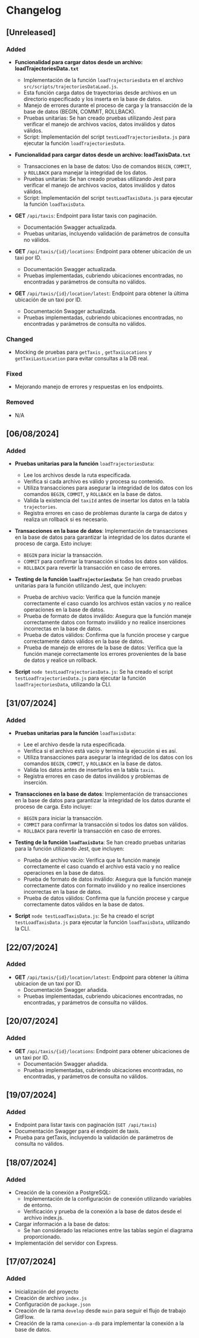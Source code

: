 # Changelog

## [Unreleased]

### Added

- **Funcionalidad para cargar datos desde un archivo: loadTrajectoriesData`.txt`**

  - Implementación de la función `loadTrajectoriesData` en el archivo `src/scripts/trajectoriesDataLoad.js`.
  - Esta función carga datos de trayectorias desde archivos en un directorio especificado y los inserta en la base de datos.
  - Manejo de errores durante el proceso de carga y la transacción de la base de datos (BEGIN, COMMIT, ROLLBACK).
  - Pruebas unitarias: Se han creado pruebas utilizando Jest para verificar el manejo de archivos vacíos, datos inválidos y datos válidos.
  - Script: Implementación del script `testLoadTrajectoriesData.js` para ejecutar la función `loadTrajectoriesData`.

- **Funcionalidad para cargar datos desde un archivo: loadTaxisData`.txt`**

  - Transacciones en la base de datos: Uso de comandos `BEGIN`, `COMMIT`, y `ROLLBACK` para manejar la integridad de los datos.
  - Pruebas unitarias: Se han creado pruebas utilizando Jest para verificar el manejo de archivos vacíos, datos inválidos y datos válidos.
  - Script: Implementación del script `testLoadTaxisData.js` para ejecutar la función `loadTaxisData`.

- **GET** `/api/taxis`: Endpoint para listar taxis con paginación.

  - Documentación Swagger actualizada.
  - Pruebas unitarias, incluyendo validación de parámetros de consulta no válidos.

- **GET** `/api/taxis/{id}/locations`: Endpoint para obtener ubicación de un taxi por ID.

  - Documentación Swagger actualizada.
  - Pruebas implementadas, cubriendo ubicaciones encontradas, no encontradas y parámetros de consulta no válidos.

- **GET** `/api/taxis/{id}/location/latest`: Endpoint para obtener la última ubicación de un taxi por ID.
  - Documentación Swagger actualizada.
  - Pruebas implementadas, cubriendo ubicaciones encontradas, no encontradas y parámetros de consulta no válidos.

### Changed

- Mocking de pruebas para `getTaxis` , `getTaxiLocations` y `getTaxiLastLocation` para evitar consultas a la DB real.

### Fixed

- Mejorando manejo de errores y respuestas en los endpoints.

### Removed

- N/A

## [06/08/2024]

### Added

- **Pruebas unitarias para la función** `loadTrajectoriesData`:

  - Lee los archivos desde la ruta especificada.
  - Verifica si cada archivo es válido y procesa su contenido.
  - Utiliza transacciones para asegurar la integridad de los datos con los comandos `BEGIN`, `COMMIT`, y `ROLLBACK` en la base de datos.
  - Valida la existencia del `taxiId` antes de insertar los datos en la tabla `trajectories`.
  - Registra errores en caso de problemas durante la carga de datos y realiza un rollback si es necesario.

- **Transacciones en la base de datos**: Implementación de transacciones en la base de datos para garantizar la integridad de los datos durante el proceso de carga. Esto incluye:

  - `BEGIN` para iniciar la transacción.
  - `COMMIT` para confirmar la transacción si todos los datos son válidos.
  - `ROLLBACK` para revertir la transacción en caso de errores.

- **Testing de la función `loadTrajectoriesData`**: Se han creado pruebas unitarias para la función utilizando Jest, que incluyen:

  - Prueba de archivo vacío: Verifica que la función maneje correctamente el caso cuando los archivos están vacíos y no realice operaciones en la base de datos.
  - Prueba de formato de datos inválido: Asegura que la función maneje correctamente datos con formato inválido y no realice inserciones incorrectas en la base de datos.
  - Prueba de datos válidos: Confirma que la función procese y cargue correctamente datos válidos en la base de datos.
  - Prueba de manejo de errores de la base de datos: Verifica que la función maneje correctamente los errores provenientes de la base de datos y realice un rollback.

- **Script** `node testLoadTrajectoriesData.js`: Se ha creado el script `testLoadTrajectoriesData.js` para ejecutar la función `loadTrajectoriesData`, utilizando la CLI.

## [31/07/2024]

### Added

- **Pruebas unitarias para la función** `loadTaxisData`:

  - Lee el archivo desde la ruta especificada.
  - Verifica si el archivo está vacío y termina la ejecución si es así.
  - Utiliza transacciones para asegurar la integridad de los datos con los comandos `BEGIN`, `COMMIT`, y `ROLLBACK` en la base de datos.
  - Valida los datos antes de insertarlos en la tabla `taxis`.
  - Registra errores en caso de datos inválidos y problemas de inserción.

- **Transacciones en la base de datos**: Implementación de transacciones en la base de datos para garantizar la integridad de los datos durante el proceso de carga. Esto incluye:

  - `BEGIN` para iniciar la transacción.
  - `COMMIT` para confirmar la transacción si todos los datos son válidos.
  - `ROLLBACK` para revertir la transacción en caso de errores.

- **Testing de la función `loadTaxisData`**: Se han creado pruebas unitarias para la función utilizando Jest, que incluyen:

  - Prueba de archivo vacío: Verifica que la función maneje correctamente el caso cuando el archivo está vacío y no realice operaciones en la base de datos.
  - Prueba de formato de datos inválido: Asegura que la función maneje correctamente datos con formato inválido y no realice inserciones incorrectas en la base de datos.
  - Prueba de datos válidos: Confirma que la función procese y cargue correctamente datos válidos en la base de datos.

- **Script** `node testLoadTaxisData.js`: Se ha creado el script `testLoadTaxisData.js` para ejecutar la función `loadTaxisData`, utilizando la CLI.

## [22/07/2024]

### Added

- **GET** `/api/taxis/{id}/location/latest`: Endpoint para obtener la última ubicacion de un taxi por ID.
  - Documentación Swagger añadida.
  - Pruebas implementadas, cubriendo ubicaciones encontradas, no encontradas, y parámetros de consulta no válidos.

## [20/07/2024]

### Added

- **GET** `/api/taxis/{id}/locations`: Endpoint para obtener ubicaciones de un taxi por ID.
  - Documentación Swagger añadida.
  - Pruebas implementadas, cubriendo ubicaciones encontradas, no encontradas, y parámetros de consulta no válidos.

## [19/07/2024]

### Added

- Endpoint para listar taxis con paginación (`GET /api/taxis`)
- Documentación Swagger para el endpoint de taxis.
- Prueba para getTaxis, incluyendo la validación de parámetros de consulta no válidos.

## [18/07/2024]

### Added

- Creación de la conexión a PostgreSQL:
  - Implementación de la configuración de conexión utilizando variables de entorno.
  - Verificación y prueba de la conexión a la base de datos desde el archivo index.js.
- Cargar información a la base de datos:
  - Se han considerado las relaciones entre las tablas según el diagrama proporcionado.
- Implementación del servidor con Express.

## [17/07/2024]

### Added

- Inicialización del proyecto
- Creación de archivo `index.js`
- Configuración de `package.json`
- Creación de la rama `develop` desde `main` para seguir el flujo de trabajo GitFlow.
- Creación de la rama `conexion-a-db` para implementar la conexión a la base de datos.
